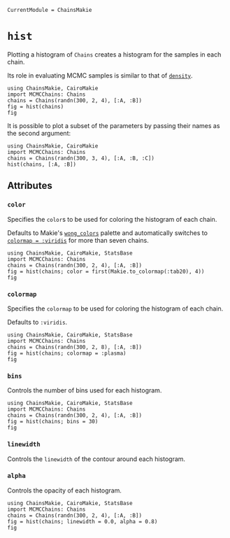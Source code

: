 ```@meta
CurrentModule = ChainsMakie
```

# `hist`

Plotting a histogram of `Chains` creates a histogram for the samples in each chain.

Its role in evaluating MCMC samples is similar to that of [`density`](@ref).

```@example
using ChainsMakie, CairoMakie
import MCMCChains: Chains
chains = Chains(randn(300, 2, 4), [:A, :B])
fig = hist(chains)
fig
```

It is possible to plot a subset of the parameters by passing their names as the second argument:

```@example
using ChainsMakie, CairoMakie 
import MCMCChains: Chains
chains = Chains(randn(300, 3, 4), [:A, :B, :C])
hist(chains, [:A, :B])
```

## Attributes

### `color`

Specifies the `color`s to be used for coloring the histogram of each chain.

Defaults to Makie's [`wong_colors`](https://docs.makie.org/dev/explanations/colors#Colormaps) palette and automatically switches to [`colormap = :viridis`](https://docs.makie.org/dev/explanations/colors#Colormaps) for more than seven chains.

```@example
using ChainsMakie, CairoMakie, StatsBase
import MCMCChains: Chains
chains = Chains(randn(300, 2, 4), [:A, :B])
fig = hist(chains; color = first(Makie.to_colormap(:tab20), 4))
fig
```

### `colormap`

Specifies the `colormap` to be used for coloring the histogram of each chain.

Defaults to `:viridis`.

```@example
using ChainsMakie, CairoMakie, StatsBase
import MCMCChains: Chains
chains = Chains(randn(300, 2, 8), [:A, :B])
fig = hist(chains; colormap = :plasma)
fig
```

### `bins`

Controls the number of bins used for each histogram.

```@example
using ChainsMakie, CairoMakie, StatsBase
import MCMCChains: Chains
chains = Chains(randn(300, 2, 4), [:A, :B])
fig = hist(chains; bins = 30)
fig
```

### `linewidth`

Controls the `linewidth` of the contour around each histogram.

### `alpha`

Controls the opacity of each histogram.

```@example
using ChainsMakie, CairoMakie, StatsBase
import MCMCChains: Chains
chains = Chains(randn(300, 2, 4), [:A, :B])
fig = hist(chains; linewidth = 0.0, alpha = 0.8)
fig
```
